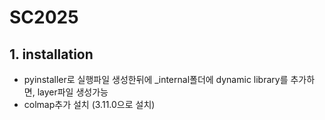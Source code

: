 # SC2025

## 1. installation
- pyinstaller로 실행파일 생성한뒤에 _internal폴더에 dynamic library를 추가하면, layer파일 생성가능
- colmap추가 설치 (3.11.0으로 설치)